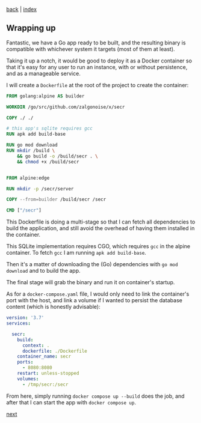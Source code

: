 [back](observability_and_middleware.md) | [index](index.md)


## Wrapping up

Fantastic, we have a Go app ready to be built, and the resulting binary is compatible with whichever system it targets (most of them at least).

Taking it up a notch, it would be good to deploy it as a Docker container so that it's easy for any user to run an instance, with or without persistence, and as a manageable service.

I will create a `Dockerfile` at the root of the project to create the container:

```dockerfile
FROM golang:alpine AS builder

WORKDIR /go/src/github.com/zalgonoise/x/secr

COPY ./ ./

# this app's sqlite requires gcc 
RUN apk add build-base

RUN go mod download
RUN mkdir /build \
    && go build -o /build/secr . \
    && chmod +x /build/secr


FROM alpine:edge

RUN mkdir -p /secr/server

COPY --from=builder /build/secr /secr

CMD ["/secr"]
```

This Dockerfile is doing a multi-stage so that I can fetch all dependencies to build the application, and still avoid the overhead of having them installed in the container.

This SQLite implementation requires CGO, which requires `gcc` in the alpine container. To fetch `gcc` I am running `apk add build-base`.

Then it's a matter of downloading the (Go) dependencies with `go mod download` and to build the app.

The final stage will grab the binary and run it on container's startup.

As for a `docker-compose.yaml` file, I would only need to link the container's port with the host, and link a volume if I wanted to persist the database content (which is honestly advisable):


```yaml
version: '3.7'
services:

  secr:
    build:
      context: . 
      dockerfile: ./Dockerfile
    container_name: secr
    ports: 
      - 8080:8080
    restart: unless-stopped
    volumes:
      - /tmp/secr:/secr
```

From here, simply running `docker compose up --build` does the job, and after that I can start the app with `docker compose up`.


[next](final_thoughts.md)